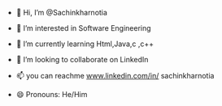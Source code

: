 - 👋 Hi, I’m @Sachinkharnotia
- 👀 I’m interested in Software Engineering
- 🌱 I’m currently learning  Html,Java,c ,c++
- 💞️ I’m looking to collaborate on LinkedIn
- 📫 you can reachme www.linkedin.com/in/
sachinkharnotia


- 😄 Pronouns: He/Him
  

<!---
Sachinkharnotia/Sachinkharnotia
--->
